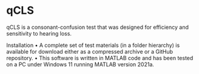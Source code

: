 # qCLS
qCLS is a consonant-confusion test that was designed for efficiency and sensitivity to hearing loss.

Installation • A complete set of test materials (in a folder hierarchy) is available for download either as a compressed archive or a GitHub repository. • This software is written in MATLAB code and has been tested on a PC under Windows 11 running MATLAB version 2021a.
